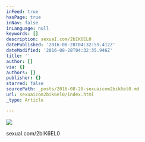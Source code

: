```yaml
---
inFeed: true
hasPage: true
inNav: false
inLanguage: null
keywords: []
description: sexuaI.com/2bIK6EL0
datePublished: '2016-08-28T04:32:59.412Z'
dateModified: '2016-08-28T04:32:35.946Z'
title: ''
author: []
via: {}
authors: []
publisher: {}
starred: false
sourcePath: _posts/2016-08-28-sexuaicom2bik6el0.md
url: sexuaicom2bik6el0/index.html
_type: Article

---
```

![](https://the-grid-user-content.s3-us-west-2.amazonaws.com/b4f70609-4e5a-4acb-993d-c97185fe4fc2.jpg)

sexuaI.com/2bIK6EL0
